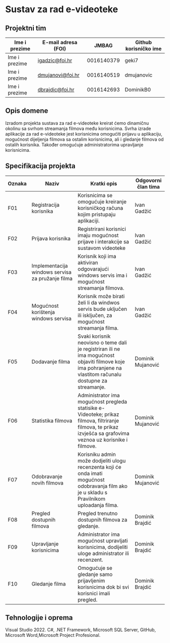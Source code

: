 # Sustav za rad e-videoteke

## Projektni tim

Ime i prezime | E-mail adresa (FOI) | JMBAG      | Github korisničko ime
------------  | ------------------- | -----      | ---------------------
Ime i prezime | igadzic@foi.hr      | 0016140379 | geki7
Ime i prezime | dmujanovi@foi.hr    | 0016140519 | dmujanovic
Ime i prezime | dbrajdic@foi.hr     | 0016142693 | DominikB0

## Opis domene
Izradom projekta sustava za rad e-videoteke kreirat ćemo dinamičnu okolinu sa svrhom streamanja filmova među korisnicima. Svrha izrade aplikacije za rad e-videoteke jest korisnicima omogućiti prijavu u aplikaciju, mogućnost dijeljenja filmova sa ostalim korisnicima, ali i gledanje filmova od ostalih korisnika. Također omogućuje administratorima upravljanje korisnicima.

## Specifikacija projekta

Oznaka | Naziv | Kratki opis | Odgovorni član tima
------ | ----- | ----------- | -------------------
F01    | Registracija korisnika | Korisnicima se omogućuje kreiranje korisničkog računa kojim pristupaju aplikaciji.  | Ivan Gadžić
F02    | Prijava korisnika       | Registrirani korisnici imaju mogućnost prijave i interakcije sa sustavom videoteke | Ivan Gadžić
F03    | Implementacija windows servisa za pružanje filma | Korisnik koji ima aktiviran odgovarajući windows servis ima i mogućnost streamanja filmova. | Ivan Gadžić
F04    | Mogućnost korištenja windows servisa | Korisnik može birati želi li da windwos servis bude uključen ili isključen, za mogućnost streamanja filma. | Ivan Gadžić
F05    | Dodavanje filma  | Svaki korisnik neovisno o teme dali je registriran ili ne ima mogućnost objaviti filmove koje ima pohranjene na vlastitom računalu dostupne za streamanje. | Dominik Mujanović
F06    | Statistika filmova | Administrator ima mogućnost pregleda statisike e-Videoteke; prikaz filmova, filtriranje filmova, te prikaz izvješća sa grafovima veznoa uz korisnike i filmove. | Dominik Mujanović
F07    | Odobravanje novih filmova  | Korisniku admin može dodjeliti ulogu recenzenta koji će onda imati mogućnost odobravanja film ako je u skladu s Pravilnikom uploadanja filma. | Dominik Mujanović
F08    | Pregled dostupnih filmova |  Pregled trenutno dostupnih filmova za gledanje. | Dominik Brajdić
F09    | Upravljanje korisnicima  | Administrator ima mogućnost upravljati korisnicima, dodijeliti uloge administrator ili recenzent. | Dominik Brajdić
F10    | Gledanje filma | Omogućuje se gledanje samo prijavljenim korisnicima dok bi svi korisnici imali pregled. | Dominik Brajdić


## Tehnologije i oprema
Visual Studio 2022. C#, .NET Framework, Microsoft SQL Server, GitHub, Microsoft Word,Microsoft Project Profesional.
